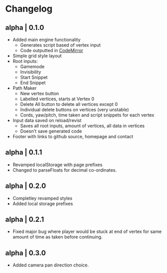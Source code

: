 # Changelog

## alpha | 0.1.0

- Added main engine functionality
  - Generates script based of vertex input
  - Code outputted in [CodeMirror](https://codemirror.net/)
- Simple grid style layout
- Root inputs:
  - Gamemode
  - Invisibility
  - Start Snippet
  - End Snippet
- Path Maker
  - New vertex button
  - Labelled vertices, starts at Vertex 0
  - Delete All button to delete all vertices except 0
  - Individual delete buttons on vertices (very unstable)
  - Cords, yaw/pitch, time taken and script snippets for each vertex
- Input data saved on reload/revist
  - Saves all root inputs, amount of vertices, all data in vertices
  - Doesn't save generated code
- Footer with links to github source, homepage and contact

## alpha | 0.1.1

- Revamped localStorage with page prefixes
- Changed to parseFloats for decimal co-ordinates.

## alpha | 0.2.0

- Completley revamped styles
- Added local storage prefixes

## alpha | 0.2.1

- Fixed major bug where player would be stuck at end of vertex for same amount of time as taken before continuing.

## alpha | 0.3.0

- Added camera pan direction choice.
